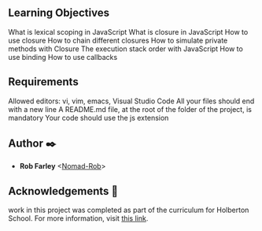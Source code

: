 ## Learning Objectives
What is lexical scoping in JavaScript
What is closure in JavaScript
How to use closure
How to chain different closures
How to simulate private methods with Closure
The execution stack order with JavaScript
How to use binding
How to use callbacks

## Requirements
Allowed editors: vi, vim, emacs, Visual Studio Code
All your files should end with a new line
A README.md file, at the root of the folder of the project, is mandatory
Your code should use the js extension

## Author :black_nib:

* **Rob Farley** <[Nomad-Rob](https://github.com/Nomad-Rob)>

## Acknowledgements :clap:

work in this project was completed as part of the curriculum for
Holberton School. For more information, visit
[this link](https://www.holbertonschool.com/).


